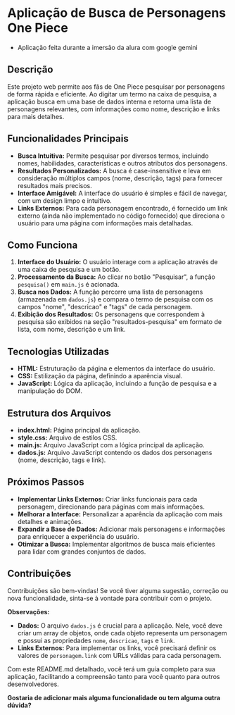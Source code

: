 # Aplicação de Busca de Personagens One Piece

- Aplicação feita durante a imersão da alura com google gemini

## Descrição
Este projeto web permite aos fãs de One Piece pesquisar por personagens de forma rápida e eficiente. Ao digitar um termo na caixa de pesquisa, a aplicação busca em uma base de dados interna e retorna uma lista de personagens relevantes, com informações como nome, descrição e links para mais detalhes.

## Funcionalidades Principais
* **Busca Intuitiva:** Permite pesquisar por diversos termos, incluindo nomes, habilidades, características e outros atributos dos personagens.
* **Resultados Personalizados:** A busca é case-insensitive e leva em consideração múltiplos campos (nome, descrição, tags) para fornecer resultados mais precisos.
* **Interface Amigável:** A interface do usuário é simples e fácil de navegar, com um design limpo e intuitivo.
* **Links Externos:** Para cada personagem encontrado, é fornecido um link externo (ainda não implementado no código fornecido) que direciona o usuário para uma página com informações mais detalhadas.

## Como Funciona
1. **Interface do Usuário:** O usuário interage com a aplicação através de uma caixa de pesquisa e um botão.
2. **Processamento da Busca:** Ao clicar no botão "Pesquisar", a função `pesquisa()` em `main.js` é acionada.
3. **Busca nos Dados:** A função percorre uma lista de personagens (armazenada em `dados.js`) e compara o termo de pesquisa com os campos "nome", "descricao" e "tags" de cada personagem.
4. **Exibição dos Resultados:** Os personagens que correspondem à pesquisa são exibidos na seção "resultados-pesquisa" em formato de lista, com nome, descrição e um link.

## Tecnologias Utilizadas
* **HTML:** Estruturação da página e elementos da interface do usuário.
* **CSS:** Estilização da página, definindo a aparência visual.
* **JavaScript:** Lógica da aplicação, incluindo a função de pesquisa e a manipulação do DOM.

## Estrutura dos Arquivos
* **index.html:** Página principal da aplicação.
* **style.css:** Arquivo de estilos CSS.
* **main.js:** Arquivo JavaScript com a lógica principal da aplicação.
* **dados.js:** Arquivo JavaScript contendo os dados dos personagens (nome, descrição, tags e link).

## Próximos Passos
* **Implementar Links Externos:** Criar links funcionais para cada personagem, direcionando para páginas com mais informações.
* **Melhorar a Interface:** Personalizar a aparência da aplicação com mais detalhes e animações.
* **Expandir a Base de Dados:** Adicionar mais personagens e informações para enriquecer a experiência do usuário.
* **Otimizar a Busca:** Implementar algoritmos de busca mais eficientes para lidar com grandes conjuntos de dados.

## Contribuições
Contribuições são bem-vindas! Se você tiver alguma sugestão, correção ou nova funcionalidade, sinta-se à vontade para contribuir com o projeto.

**Observações:**

* **Dados:** O arquivo `dados.js` é crucial para a aplicação. Nele, você deve criar um array de objetos, onde cada objeto representa um personagem e possui as propriedades `nome`, `descricao`, `tags` e `link`.
* **Links Externos:** Para implementar os links, você precisará definir os valores de `personagem.link` com URLs válidas para cada personagem.

Com este README.md detalhado, você terá um guia completo para sua aplicação, facilitando a compreensão tanto para você quanto para outros desenvolvedores.
 
**Gostaria de adicionar mais alguma funcionalidade ou tem alguma outra dúvida?**